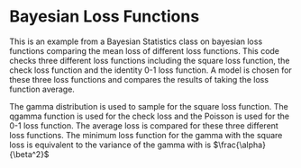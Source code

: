 # Bayesian Loss Functions
This is an example from a Bayesian Statistics class on bayesian loss functions comparing the mean loss of different loss functions. This code checks three different loss functions including the square loss function, the check loss function and the identity 0-1 loss function. A model is chosen for these three loss functions and compares the results of taking the loss function average.

The gamma distribution is used to sample for the square loss function. The qgamma function is used for the check loss and the Poisson is used for the 0-1 loss function. The average loss is compared for these three different loss functions. The minimum loss function for the gamma with the square loss is equivalent to the variance of the gamma with is $\frac{\alpha}{\beta^2}$
